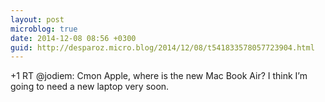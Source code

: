```yaml
---
layout: post
microblog: true
date: 2014-12-08 08:56 +0300
guid: http://desparoz.micro.blog/2014/12/08/t541833578057723904.html
---
```

+1 RT @jodiem: Cmon Apple, where is the new Mac Book Air? I think I’m going to need a new laptop very soon.
